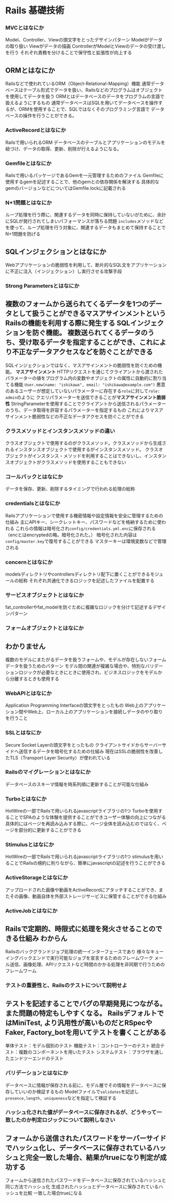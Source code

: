 # Rails 基礎技術
### MVCとはなにか
Model、Controller、Viewの頭文字をとったデザインパターン
Modelがデータの取り扱い
Viewがデータの描画
ControllerがModelとViewのデータの受け渡しを行う
それぞれ責務を分けることで保守性と拡張性が向上する

## ORMとはなにか
Railsなどで使われているORM（Object-Relational-Mapping）機能
通常データベースはテーブル形式でデータを扱い、Railsなどのプログラムはオブジェクトを使用してデータを扱う
ORMとはデータベースのデータをプログラムの言語で扱えるようにするもの
通常データベースはSQLを用いてデータベースを操作するが、ORMを使用することで、SQLではなくそのプログラミング言語で
データベースの操作を行うことができる。

### ActiveRecordとはなにか
Railsで用いられるORM
データベースのテーブルとアプリケーションのモデルを紐づけ、データの取得、更新、削除が行えるようになる。

### Gemfileとはなにか
Railsで用いるパッケージであるGemを一元管理するためのファイル
Gemfileに使用するgemを記述することで、他のgemとの依存関係を解決する
具体的なgemのバージョンなどについてはGemfile.lockに記載される

### N+1問題とはなにか
ループ処理を行う際に、関連するデータを同時に保持していないがために、余計にSQLが発行されてしまいパフォーマンスが落ちる問題
`includes`メソッドなどを使って、ループ処理を行う対象に、関連するデータもまとめて保持することでN+1問題を防げる

## SQLインジェクションとはなにか
Webアプリケーションの脆弱性を利用して、断片的なSQL文をアプリケーションに不正に注入（インジェクション）し実行させる攻撃手段

### Strong Parametersとはなにか
複数のフォームから送られてくるデータを1つのデータとして扱うことができるマスアサインメントというRailsの機能を利用する際に発生する
SQLインジェクションを防ぐ機能。
複数送られてくるデータのうち、受け取るデータを指定することができ、これにより不正なデータアクセスなどを防ぐことができる
---
SQLインジェクションではなく、マスアサインメントの脆弱性を防ぐための機能。
**マスアサインメント**
HTTPリクエストを通じてクライアントから渡されたパラメーターの値をプログラム内の変数やオブジェクトの属性に自動的に割り当てる機能
`User.new(name: "ishikawa", email: "ishikawa@example.com")`
悪意のあるユーザーが想定していないパラメーターに存在する`role`に対して`role: admin`のように
クエリパラメーターを送信できることが**マスアサインメント脆弱性**
StringParameterを使用することでクライアントから送信されるパラメーターのうち、データ取得を許容するパラメーターを指定するもの
これによりマスアサインメント脆弱性などの不正なデータアクセスを防ぐことができる


### クラスメソッドとインスタンスメソッドの違い
クラスオブジェクトで使用するのがクラスメソッド。クラスメソッドから生成されるインスタンスオブジェクトで使用するがインスタンスメソッド。
クラスオブジェクトがインスタンス・メソッドを利用することはできないし、インスタンスオブジェクトがクラスメソッドを使用することもできない

### コールバックとはなにか
データを保存、更新、削除するタイミングで行われる処理の総称

### credentialsとはなにか
Railsアプリケーションで使用する機密情報や設定情報を安全に管理するための仕組み
主にAPIキー、シークレットキー、パスワードなどを格納するために使われる
これらの情報は暗号化され`config/credentials.yml.enc`に保存される（encとはencryptedの略。暗号化された。）
暗号化された内容は`config/master.key`で復号することができる
マスターキーは環境変数などで管理される

### concernとはなにか
modelsディレクトリやcontrollersディレクトリ配下に置くことができるモジュールの総称
それぞれ共通化できるロジックを記述したファイルを配置する

### サービスオブジェクトとはなにか
fat_controllerやfat_modelを防ぐために複雑なロジックを分けて記述するデザインパターン

### フォームオブジェクトとはなにか
わかりません
---
複数のモデルにまたがるデータを扱うフォームや、モデルが存在しないフォームデータを扱うためのパターン
モデル間の関連が複雑な場合や、特別なバリデーションロジックが必要なときにときに使用され、ビジネスロジックをモデルから分離するときも使用する

### WebAPIとはなにか
Application Programming Interfaceの頭文字をとったもの
Web上のアプリケーション間やWeb上、ローカル上のアプリケーションを接続しデータのやり取りを行うこと

### SSLとはなにか
Secure Socket Layerの頭文字をとったもの
クライアントサイドからサーバーサイドへ送信するデータを暗号化するための仕組み
現在はSSLの脆弱性を改善したTLS（Transport Layer Security）が使われている

### Railsのマイグレーションとはなにか
データベースのスキーマ情報を時系列順に更新することが可能な仕組み

### Turboとはなにか
HotWireの一部でRailsで用いられるjavascriptライブラリの1つ
Turboを使用することでSPAのような体験を提供することができユーザー体験の向上につながる
具体的にはページを再読み込みする際に、ページ全体を読み込むのではなく、ページを部分的に更新することができる

### Stimulusとはなにか
HotWireの一部でRailsで用いられるjavascriptライブラリの1つ
stimulusを用いることでRailsの規約に則りながら、簡単にjavascriptの記述を行うことができる

### ActiveStorageとはなにか
アップロードされた画像や動画をActiveRecordにアタッチすることができ、またその画像、動画自体を外部ストレージサービスに保管することができる仕組み

### ActiveJobとはなにか
Railsで定期的、時限式に処理を発火させることのできる仕組み
わからん
---
Railsのバックグランドジョブ処理の統一インターフェースであり
様々なキューイングバックエンドで実行可能なジョブを宣言するためのフレームワーク
メール送信、画像処理、APIリクエストなど時間のかかる処理を非同期で行うためのフレームワーム


### テストの重要性と、Railsのテストについて説明せよ
テストを記述することでバグの早期発見につながる。また問題の特定もしやすくなる。
RailsデフォルトではMiniTest, より汎用性が高いものだとRSpecやFaker, Factory_botを用いてテストを書くことがある
---
単体テスト：モデル個別のテスト
機能テスト：コントローラーのテスト
統合テスト：複数のコンポーネントを用いたテスト
システムテスト：ブラウザを通したエンドツーエンドのテスト

### バリデーションとはなにか
データベースに情報が保存される前に、モデル層でその情報をデータベースに保存していいのか検証するもの
Modelファイルで`validates`を記述し`presence,length, uniqueness`などを指定して検証する

### ハッシュ化された値がデータベースに保存されるが、どうやって一致したのか判定ロジックについて説明しなさい
フォームから送信されたパスワードをサーバーサイドでハッシュ化し、データベースに保存されているハッシュと完全一致した場合、結果がtrueになり判定が成功する
---
フォームから送信されたパスワードをデータベースに保存されているハッシュと同じ方法でハッシュ化
生成されたハッシュとデータベースに保存されているハッシュを比較
一致した場合trueになる

